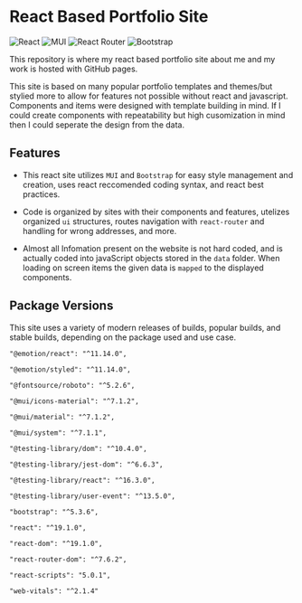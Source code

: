 # React Based Portfolio Site

![React](https://img.shields.io/badge/react-%2320232a.svg?style=for-the-badge&logo=react&logoColor=%2361DAFB)
![MUI](https://img.shields.io/badge/MUI-%230081CB.svg?style=for-the-badge&logo=mui&logoColor=white)
![React Router](https://img.shields.io/badge/React_Router-CA4245?style=for-the-badge&logo=react-router&logoColor=white)
![Bootstrap](https://img.shields.io/badge/bootstrap-%238511FA.svg?style=for-the-badge&logo=bootstrap&logoColor=white)

This repository is where my react based portfolio site about me and my work is hosted with GitHub pages.

This site is based on many popular portfolio templates and themes/but stylied more to allow for features not possible without react and javascript. Components and items were designed with template building in mind. If I could create components with repeatability but high cusomization in mind then I could seperate the design from the data.


## Features

- This react site utilizes `MUI` and `Bootstrap` for easy style management and creation, uses react reccomended coding syntax, and react best practices.

- Code is organized by sites with their components and features, utelizes organized `ui` structures, routes navigation with `react-router` and handling for wrong addresses, and more.

- Almost all Infomation present on the website is not hard coded, and is actually coded into javaScript objects stored in the `data` folder. When loading on screen items the given data is `mapped` to the displayed components.

## Package Versions

This site uses a variety of modern releases of builds, popular builds, and stable builds, depending on the package used and use case.

    "@emotion/react": "^11.14.0",

    "@emotion/styled": "^11.14.0",

    "@fontsource/roboto": "^5.2.6",

    "@mui/icons-material": "^7.1.2",

    "@mui/material": "^7.1.2",

    "@mui/system": "^7.1.1",

    "@testing-library/dom": "^10.4.0",

    "@testing-library/jest-dom": "^6.6.3",

    "@testing-library/react": "^16.3.0",

    "@testing-library/user-event": "^13.5.0",

    "bootstrap": "^5.3.6",

    "react": "^19.1.0",

    "react-dom": "^19.1.0",

    "react-router-dom": "^7.6.2",

    "react-scripts": "5.0.1",

    "web-vitals": "^2.1.4"
